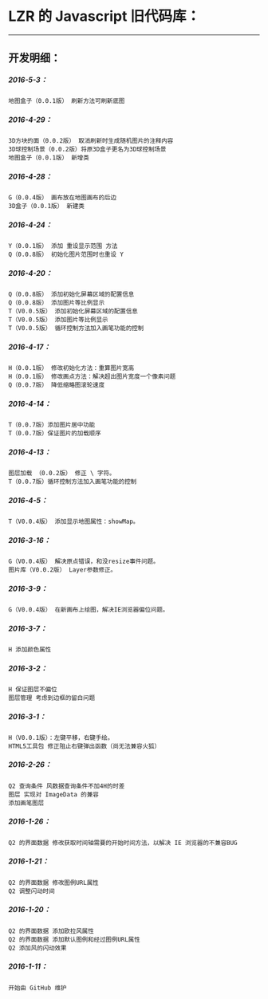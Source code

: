 LZR 的 Javascript 旧代码库：
===========

***


开发明细：
---------------------

##### 2016-5-3：
	地图盒子（0.0.1版） 刷新方法可刷新底图

##### 2016-4-29：
	3D方块的面（0.0.2版） 取消刷新时生成随机图片的注释内容
	3D球控制场景（0.0.2版）将原3D盒子更名为3D球控制场景
	地图盒子（0.0.1版） 新增类

##### 2016-4-28：
	G（0.0.4版） 画布放在地图画布的后边
	3D盒子（0.0.1版） 新建类

##### 2016-4-24：
	Y（0.0.1版） 添加 重设显示范围 方法
	Q（0.0.8版） 初始化图片范围时也重设 Y

##### 2016-4-20：
	Q（0.0.8版） 添加初始化屏幕区域的配置信息
	Q（0.0.8版） 添加图片等比例显示
	T（V0.0.5版） 添加初始化屏幕区域的配置信息
	T（V0.0.5版） 添加图片等比例显示
	T（V0.0.5版） 循环控制方法加入画笔功能的控制

##### 2016-4-17：
	H（0.0.1版） 修改初始化方法：重算图片宽高
	H（0.0.1版） 修改画点方法：解决超出图片宽度一个像素问题
	Q（0.0.7版） 降低缩略图滚轮速度

##### 2016-4-14：
	T（0.0.7版）添加图片居中功能
	T（0.0.7版）保证图片的加载顺序

##### 2016-4-13：
	图层加载 （0.0.2版） 修正 \ 字符。
	T（0.0.7版）循环控制方法加入画笔功能的控制

##### 2016-4-5：
	T（V0.0.4版） 添加显示地图属性：showMap。

##### 2016-3-16：
	G（V0.0.4版） 解决原点错误，和没resize事件问题。
	图片库（V0.0.2版） Layer参数修正。

##### 2016-3-9：
	G（V0.0.4版） 在新画布上绘图，解决IE浏览器偏位问题。

##### 2016-3-7：
	H 添加颜色属性

##### 2016-3-2：
	H 保证图层不偏位
	图层管理 考虑到边框的留白问题

##### 2016-3-1：
	H（V0.0.1版）：左键平移，右键手绘。
	HTML5工具包 修正阻止右键弹出函数（尚无法兼容火狐）

##### 2016-2-26：
	Q2 查询条件 风数据查询条件不加4H的时差
	图层 实现对 ImageData 的兼容
	添加画笔图层

##### 2016-1-26：
	Q2 的界面数据 修改获取时间轴需要的开始时间方法，以解决 IE 浏览器的不兼容BUG

##### 2016-1-21：
	Q2 的界面数据 修改图例URL属性
	Q2 调整闪动时间

##### 2016-1-20：
	Q2 的界面数据 添加欧拉风属性
	Q2 的界面数据 添加默认图例和经过图例URL属性
	Q2 添加风的闪动效果

##### 2016-1-11：
	开始由 GitHub 维护
